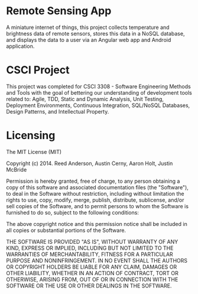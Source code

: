 Remote Sensing App
===========
A miniature internet of things, this project collects temperature and brightness data of remote sensors, stores this data in a NoSQL database, and displays the data to a user via an Angular web app and Android application.


CSCI Project
===========
This project was completed for CSCI 3308 - Software Engineering Methods and Tools with the goal of bettering our understanding of development tools related to: Agile, TDD, Static and Dynamic Analysis, Unit Testing, Deployment Environments, Continuous Integration, SQL/NoSQL Databases, Design Patterns, and Intellectual Property.


Licensing
===========

The MIT License (MIT)

Copyright (c) 2014. Reed Anderson, Austin Cerny, Aaron Holt, Justin McBride

Permission is hereby granted, free of charge, to any person obtaining a copy
of this software and associated documentation files (the "Software"), to deal
in the Software without restriction, including without limitation the rights
to use, copy, modify, merge, publish, distribute, sublicense, and/or sell
copies of the Software, and to permit persons to whom the Software is
furnished to do so, subject to the following conditions:

The above copyright notice and this permission notice shall be included in
all copies or substantial portions of the Software.

THE SOFTWARE IS PROVIDED "AS IS", WITHOUT WARRANTY OF ANY KIND, EXPRESS OR
IMPLIED, INCLUDING BUT NOT LIMITED TO THE WARRANTIES OF MERCHANTABILITY,
FITNESS FOR A PARTICULAR PURPOSE AND NONINFRINGEMENT. IN NO EVENT SHALL THE
AUTHORS OR COPYRIGHT HOLDERS BE LIABLE FOR ANY CLAIM, DAMAGES OR OTHER
LIABILITY, WHETHER IN AN ACTION OF CONTRACT, TORT OR OTHERWISE, ARISING FROM,
OUT OF OR IN CONNECTION WITH THE SOFTWARE OR THE USE OR OTHER DEALINGS IN
THE SOFTWARE.
